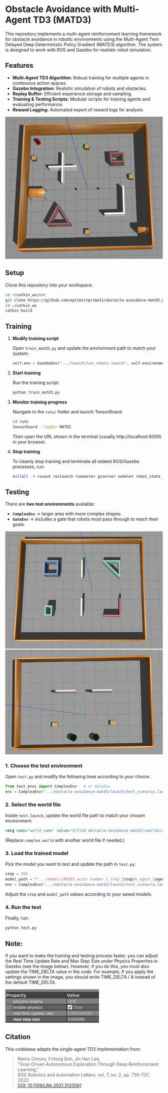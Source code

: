 # Obstacle Avoidance with Multi-Agent TD3 (MATD3)

This repository implements a multi-agent reinforcement learning framework for obstacle avoidance in robotic environments using the Multi-Agent Twin Delayed Deep Deterministic Policy Gradient (MATD3) algorithm. The system is designed to work with ROS and Gazebo for realistic robot simulation.

## Features

- **Multi-Agent TD3 Algorithm:** Robust training for multiple agents in continuous action spaces.
- **Gazebo Integration:** Realistic simulation of robots and obstacles.
- **Replay Buffer:** Efficient experience storage and sampling.
- **Training & Testing Scripts:** Modular scripts for training agents and evaluating performance.
- **Reward Logging:** Automated export of reward logs for analysis.

![Obstacle Avoidance with Multi-Agent TD3](img/matd3_training.png)



## Setup

Clone this repository into your workspace:
```bash
cd ~/catkin_ws/src
git clone https://github.com/optimistprime21/obstacle-avoidance-matd3.git
cd ~/catkin_ws
catkin build
```

## **Training**

1. **Modify training script**

   Open `train_matd3.py` and update the environment path to match your system:

   ```python
   self.env = GazeboEnv(".../launch/two_robots.launch", self.environment_dim)
   ```

2. **Start training**

   Run the training script:

   ```bash
   python train_matd3.py
   ```

3. **Monitor training progress**

   Navigate to the `runs/` folder and launch TensorBoard:

   ```bash
   cd runs
   tensorboard --logdir MATD3
   ```

   Then open the URL shown in the terminal (usually http://localhost:6006) in your browser.

4. **Stop training**

   To cleanly stop training and terminate all related ROS/Gazebo processes, run:

   ```bash
   killall -9 rosout roslaunch rosmaster gzserver nodelet robot_state_publisher gzclient python python3 .rviz
   ```


## Testing

There are **two test environments** available:

* **`ComplexEnv`** → larger area with more complex shapes.
* **`GateEnv`** → includes a gate that robots must pass through to reach their goals.

![Complex Environment](img/ComplexEnv.png) ![Gate Environment](img/GateEnv.png)

### 1. Choose the test environment

Open `test.py` and modify the following lines according to your choice:

```python
from test_envs import ComplexEnv   # or GateEnv
env = ComplexEnv(".../obstacle-avoidance-matd3/launch/test_scenario.launch", environment_dim)
```

### 2. Select the world file

Inside `test.launch`, update the world file path to match your chosen environment:

```xml
<arg name="world_name" value="$(find obstacle-avoidance-matd3)/worlds/complex.world"/>
```

(Replace `complex.world` with another world file if needed.)

### 3. Load the trained model

Pick the model you want to test and update the path in `test.py`:

```python
step = 350
model_path = f".../models/MATD3_actor_number_1_step_{step}k_agent_{agent_id}.pth"
env = ComplexEnv(".../obstacle-avoidance-matd3/launch/test_scenario.launch", environment_dim)
```

Adjust the `step` and `model_path` values according to your saved models.

### 4. Run the test

Finally, run:

```bash
python test.py
```

## Note:
If you want to make the training and testing process faster, you can adjust the Real Time Update Rate and Max Step Size under Physics Properties in Gazebo (see the image below).
However, if you do this, you must also update the TIME_DELTA value in the code.
For example, if you apply the settings shown in the image, you should write TIME_DELTA / 8 instead of the default TIME_DELTA.


![Gazebo Physics Properties](img/gazebo_properties.png)


## Citation

This codebase adapts the single-agent TD3 implementation from:

> Reinis Cimurs, Il Hong Suh, Jin Han Lee,  
> "Goal-Driven Autonomous Exploration Through Deep Reinforcement Learning,"  
> IEEE Robotics and Automation Letters, vol. 7, no. 2, pp. 730-737, 2022.  
> [DOI: 10.1109/LRA.2021.3133591](https://doi.org/10.1109/LRA.2021.3133591)




